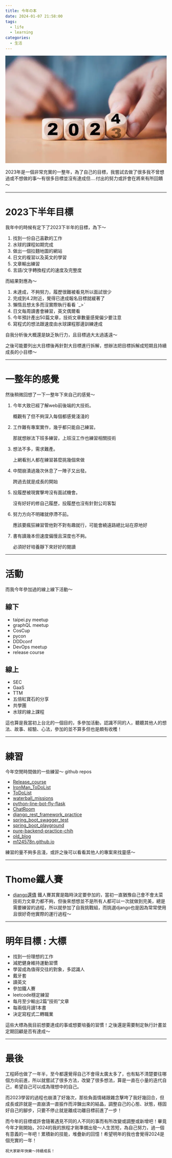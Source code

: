 ```yaml
---
title: 今年の本
date: 2024-01-07 21:58:00
tags: 
  - life
  - learning
categories:
  - 生活
---
```


![](images/2024-01-07去年的檢討報告書/0_aruDvv2A-l3RmziV.webp)

2023年是一個非常充實的一整年，為了自己的目標，我嘗試去做了很多我不曾想過或不想做的事～有很多目標並沒有達成但….付出的努力或許會在將來有所回饋～

---

# 2023下半年目標
我年中的時候有定下了2023下半年的目標，為下～

1. 找到一份自己喜歡的工作
2. 水球的課程如期完成
3. 做出一個拉麵地圖的網站
4. 日文的複習以及英文的學習
5. 文章輸出練習
6. 言語/文字轉換程式的速度及完整度

而結果對應為～

1. 未達成，不夠努力，履歷很難被看見所以面試很少
2. 完成到4.2附近，覺得已達成報名目標就緩著了
3. 懶惰且想太多而沒實際執行看看 ˊ_>ˋ
4. 日文每周讀書會練習，英文偶爾看
5. 今年預計產出50篇文章，技術文章數量感覺偏少要注意
6. 寫程式的想法跟速度由水球課程那邊訓練達成

自我分析後大概還是缺乏執行力，且目標過大太過遙遠～

之後可能要列出大目標後再針對大目標進行拆解，想辦法把目標拆解成短期且持續成長的小目標～

---

# 一整年的感覺
然後稍微回想了一下一整年下來自己的感覺～

1. 今年大致已經了解web前後端的大技術。

    概觀有了但不夠深入每個都感覺淺淺的
2. 工作難有專案實作，幾乎都只能自己練習。

    那就想辦法下班多練習，上班沒工作也練習相關技術
3. 想法不多，需求難產。

    上網看別人都在練習甚麼挑幾個來做
4. 中間崩潰過幾次休息了一陣子又出發。

    跨過去就是成長的開始
5. 投履歷被現實擊垮沒有面試機會。

    沒有好好的修自己履歷，投履歷也沒有針對公司客製
6. 努力方向不明確就停滯不前。

    應該要瘋狂練習管他對不對有趣就行，可能會繞遠路總比站在原地好
7. 書有讀幾本但速度偏慢且深度也不夠。

    必須好好培養靜下來好好的閱讀

--- 
# 活動

而我今年參加過的線上線下活動～

## 線下

+ taipei.py meetup
+ graphQL meetup
+ CosCup
+ pycon
+ DDDconf
+ DevOps meetup
+ release course

## 線上

+ SEC
+ GaaS
+ TTM
+ 五倍紅寶石的分享
+ 共學團
+ 水球的線上課程

這也算是我當初上台北的一個目的，多參加活動，認識不同的人，聽聽其他人的想法、故事、經驗、心法，參加的並不算多但也是頗有收穫！

---
# 練習

今年空閒時間做的一些練習～
github repos

+ [Release_course](https://github.com/m124578n/Release_course)
+ [IronMan_ToDoList](https://github.com/m124578n/IronMan_ToDoList)
+ [ToDoList](https://github.com/m124578n/ToDoList)
+ [waterball_missions](https://github.com/m124578n/waterball_missions)
+ [python-line-bot-fly-flask](https://github.com/m124578n/python-line-bot-fly-flask)
+ [ChatRoom](https://github.com/m124578n/ChatRoom)
+ [django_rest_framework_practice](https://github.com/m124578n/django_rest_framework_practice)
+ [spring_boot_swagger_test](https://github.com/m124578n/spring_boot_swagger_test)
+ [spring_boot_playground](https://github.com/m124578n/spring_boot_playground)
+ [pure-backend-practice-chih](https://github.com/m124578n/pure-backend-practice-chih)
+ [old_blog](https://github.com/m124578n/old_blog)
+ [m124578n.github.io](https://github.com/m124578n/m124578n.github.io)

練習的量不夠多且淺，或許之後可以看看其他人的專案來找靈感～

---

# Thome鐵人賽

+ [django還債](https://ithelp.ithome.com.tw/users/20162905/ironman/6646)
鐵人賽其實是臨時決定要參加的，當初一直猶豫自己會不會太菜技術力文章力都不夠，但後來想想並不是所有人都可以一次就做到完美，總是需要練習的過程，所以就參加了自我挑戰組，而挑選django也是因為常常使用且很好奇他實際的運行過程～

---

# 明年目標 : 大標

+ 找到一份理想的工作
+ 減肥健身維持運動習慣
+ 學習成為值得交往的對象，多認識人
+ 戴牙套
+ 讀英文
+ 參加鐵人賽
+ leetcode穩定練習
+ 每月至少輸出2篇”技術”文章
+ 每兩個月讀1本書
+ 決定寫程式二轉職業

這些大標為我目前想要達成的事或想要培養的習慣！之後還是需要制定執行計畫並定期回顧是否有達成～

---

# 最後
工程師也做了一年半，至今都還覺得自己不會得太廣太多了，也有點不清楚要往哪個方向前進，所以就嘗試了很多方法，改變了很多想法，算是一直在小量的迭代自己，希望自己可以成為理想中的自己。

而2023學習的過程也崩潰了好幾次，那些負面情緒跟雜念擊垮了我好幾回合，但成長或許就是一直崩潰一直振作而淬鍊出來的結晶，調整自己的心態、狀態，穩固好自己的腳步，只要不停止就是離成功離目標前進了一步！

而今年的目標或許會隨著遇見不同的人不同的事而有所改變或調整或新增吧！畢竟今年才剛開始，2024的我的旅程才剛準備出發～人生苦短，為自己努力，過一個有意義的一年吧！累積新的技能，堆疊新的回憶！希望明年的我也會覺得2024是個充實的一年！

`祝大家新年快樂～持續成長！`

